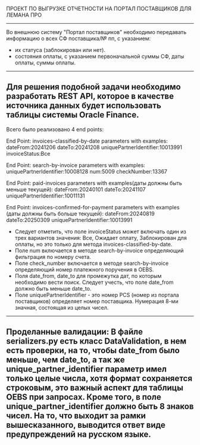 ПРОЕКТ ПО ВЫГРУЗКЕ ОТЧЕТНОСТИ НА ПОРТАЛ ПОСТАВЩИКОВ ДЛЯ ЛЕМАНА ПРО

------------------------------------------------------------------------------------------------------------------------
Во внешнюю систему "Портал поставщиков" необходимо передавать информацию о всех СФ поставщика/№ пп, с указанием:

- их статуса (заблокирован или нет).
- состояния оплаты, с указанием первоначальной суммы СФ, даты оплаты, суммы оплаты.

------------------------------------------------------------------------------------------------------------------------       
Для решения подобной задачи необходимо разработать REST API, которое в качестве источника данных будет использовать
таблицы системы Oracle Finance.
------------------------------------------------------------------------------------------------------------------------  
Всего было реализовано 4 end points:

End Point: invoices-classified-by-date
parameters with examples:
dateFrom:20241206
dateTo:20241208
uniquePartnerIdentifier:10013991
invoiceStatus:Все

End Point: search-by-invoice
parameters with examples:
uniquePartnerIdentifier:10008128
num:5009
checkNumber:13367

End Point: paid-invoices
parameters with examples(даты должны быть меньше текущей):
dateFrom:20240101
dateTo:20241107
uniquePartnerIdentifier:10011131

End Point: invoices-confirmed-for-payment
parameters with examples (даты должны быть больше текущей):
dateFrom:20240819
dateTo:20250309
uniquePartnerIdentifier:10013991

- Следует отметить, что поле invoiceStatus может включать один из трех вариантов значения: Все, Ожидает оплату,
  Заблокирован для оплаты, но это только для метода invoices-classified-by-date.
- Поле num включается в методе search-by-invoice определяющий фильтрация по номеру счета.
- Поле check_number включается в методе search-by-invoice определяющий номер платежного поручения в OEBS.
- Поля date_from, date_to для промежутка дат, по которым необходимо вести поиск. Следует учесть, что поле date_from
  должно быть меньше date_to.
- Поле uniquePartnerIdentifier - это номер PCS (номер из портала поставщиков) определяет номер поставщика. Нумерация
  8-ми значная, состоящая из целых чисел.

------------------------------------------------------------------------------------------------------------------------
Проделанные валидации:
В файле serializers.py есть класс DataValidation, в нем есть проверки, на то, чтобы date_from было меньше, чем date_to,
а так же unique_partner_identifier параметр имел только целые числа, хотя формат сохраняется строковым, это важный
аспект для таблицы OEBS при запросах.
Кроме того, в поле unique_partner_identifier должно быть 8 знаков чисел. На то, что выходит за рамки вышесказанного,
выводится ответ виде предупреждений на русском языке.
------------------------------------------------------------------------------------------------------------------------